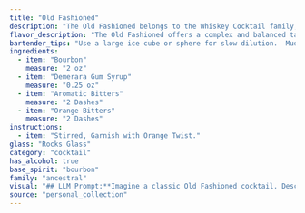 ```yaml
---
title: "Old Fashioned"
description: "The Old Fashioned belongs to the Whiskey Cocktail family, predating the modern cocktail era.  Its origins trace back to the 1800s, emerging from the Whiskey & Bitters drinks popular in America at the time. "
flavor_description: "The Old Fashioned offers a complex and balanced taste profile. The Bourbon provides a warm, oaky base with notes of caramel and vanilla. Demerara syrup adds a touch of sweetness and richness, while the aromatic bitters contribute spicy notes of clove and orange peel. Orange bitters add a citrusy twist, creating a harmonious blend of sweet, spicy, and bitter flavors. The overall experience is sophisticated, elegant, and slightly warming. "
bartender_tips: "Use a large ice cube or sphere for slow dilution.  Muddle the sugar and bitters with a splash of water, not the bourbon, for a more balanced sweetness.  Don't over-stir, aim for a well-chilled cocktail, not a diluted one.  Garnish with a flamed orange peel, expressing the oils over the drink for aroma. "
ingredients:
  - item: "Bourbon"
    measure: "2 oz"
  - item: "Demerara Gum Syrup"
    measure: "0.25 oz"
  - item: "Aromatic Bitters"
    measure: "2 Dashes"
  - item: "Orange Bitters"
    measure: "2 Dashes"
instructions:
  - item: "Stirred, Garnish with Orange Twist."
glass: "Rocks Glass"
category: "cocktail"
has_alcohol: true
base_spirit: "bourbon"
family: "ancestral"
visual: "## LLM Prompt:**Imagine a classic Old Fashioned cocktail. Describe its appearance in vivid detail, focusing on the following:*** **The color:** Is it a deep amber hue, or does it have a reddish tint? How does the light play on the surface?* **The texture:** Is it clear and still, or does it have a slight haze? How does the ice affect its appearance?* **The garnish:** What kind of orange peel is used? How is it twisted and placed on the rim of the glass? Are there any other garnishes present?* **The glassware:** What kind of glass is used? Is it chilled, and does it have any embellishments? * **The overall impression:** Does it look sophisticated and timeless, or bold and robust? **Provide your answer in a descriptive and engaging way, as if you were describing the cocktail to someone who has never seen it before.** "
source: "personal_collection"
---
```


